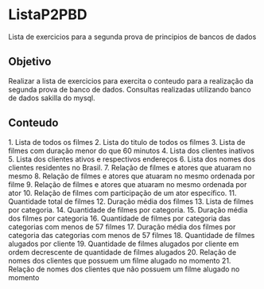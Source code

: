# ListaP2PBD
Lista de exercicios para a segunda prova de principios de bancos de dados

<h2>Objetivo</h2>

Realizar a lista de exercicios para exercita o conteudo para a realização da segunda prova de banco de dados. Consultas realizadas
utilizando banco de dados sakilla do mysql.

<h2>Conteudo</h2>
  1. Lista de todos os filmes
 2. Lista do titulo de todos os filmes
 3. Lista de filmes com duração menor do que 60 minutos
 4. Lista dos clientes inativos
 5. Lista dos clientes ativos e respectivos endereços
 6. Lista dos nomes dos clientes residentes no Brasil.
 7. Relação de filmes e atores que atuaram no mesmo
 8. Relação de filmes e atores que atuaram no mesmo ordenada por filme
 9. Relação de filmes e atores que atuaram no mesmo ordenada por ator
 10. Relação de filmes com participação de um ator específico.
 11. Quantidade total de filmes
 12. Duração média dos filmes
 13. Lista de filmes por categoria.
 14. Quantidade de filmes por categoria.
 15. Duração média dos filmes por categoria
 16. Quantidade de filmes por categoria das categorias com menos de 57 filmes
 17. Duração média dos filmes por categoria das categorias com menos de 57 filmes
 18. Quantidade de filmes alugados por cliente
 19. Quantidade de filmes alugados por cliente em ordem decrescente de quantidade de filmes alugados
 20. Relação de nomes dos clientes que possuem um filme alugado no momento
 21. Relação de nomes dos clientes que não possuem um filme alugado no momento
